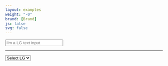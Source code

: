```yaml
---
layout: examples
weight: "-0"
brand: [Brand]
js: false
svg: false
---
```


<input type="text" class="input-field input-field-lg" placeholder="I'm a LG text input">

<hr>

<div class="input-field-select-wrapper input-field-select-lg">
	<select class="input-field-select">
		<option>Select LG</option>
		<option>Option A</option>
		<option>Option B</option>
		<option>Option C</option>
		<option>Option D</option>
		<option>Option E</option>
		<option>Option F</option>
		<option>Option G</option>
	</select>
</div>